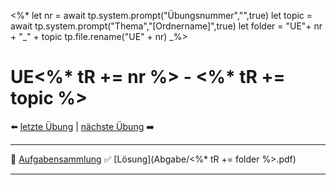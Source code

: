 <%*
let nr = await tp.system.prompt("Übungsnummer","",true) 
let topic = await tp.system.prompt("Thema","[Ordnername]",true)
let folder = "UE"+ nr + "_" + topic
tp.file.rename("UE" + nr)
_%>

# UE<%* tR += nr %> - <%* tR += topic %>

⬅️ <a href="UE<%* tR += (parseInt(nr) - 1) %>.md" class="internal-link">letzte Übung</a> | <a href="UE<%* tR += (parseInt(nr) + 1) %>.md" class="internal-link">nächste Übung</a> ➡️ 

---

📝 [Aufgabensammlung](2024S-Elektrotechnik-UE.pdf)
✅ [Lösung](Abgabe/<%* tR += folder %>.pdf)

---
